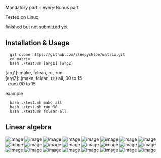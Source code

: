 Mandatory part + every Bonus part

Tested on Linux

finished but not submitted yet

## Installation & Usage
```
  git clone https://github.com/sleepychloe/matrix.git
  cd matrix
  bash ./test.sh [arg1] [arg2]
```
[arg1]: make, fclean, re, run<br>
[arg2]: (make, fclean, re) all, 00 to 15<br>
&nbsp;&nbsp;(run) 00 to 15

example
```
  bash ./test.sh make all
  bash ./test.sh run 00
  bash ./test.sh fclean all
```


## Linear algebra

![image](https://github.com/sleepychloe/matrix/assets/78352910/6598efcf-6c71-4a68-a955-965f8a1b5e64)
![image](https://github.com/sleepychloe/matrix/assets/78352910/e91f3d36-95fc-477f-ade6-5138f71f0c3b)
![image](https://github.com/sleepychloe/matrix/assets/78352910/21538fb4-0b8e-4e32-b0fa-2715306d3679)
![image](https://github.com/sleepychloe/matrix/assets/78352910/f292ce8d-ab7e-44bb-9667-957488c5503a)
![image](https://github.com/sleepychloe/matrix/assets/78352910/cf147f1f-4a26-4417-b971-db4bc2f08d47)
![image](https://github.com/sleepychloe/matrix/assets/78352910/1f6b0e02-fcd9-467f-8946-25b2ce220211)
![image](https://github.com/sleepychloe/matrix/assets/78352910/38448a14-f6a1-4106-af1f-af3bc6543f04)
![image](https://github.com/sleepychloe/matrix/assets/78352910/57b70239-e2a6-41b5-8707-700ae91b72fc)
![image](https://github.com/sleepychloe/matrix/assets/78352910/2a15e1af-8a98-45b5-b2ec-78f6f81996e5)
![image](https://github.com/sleepychloe/matrix/assets/78352910/0ce32da9-a2b0-4087-ae21-be18eb034c83)
![image](https://github.com/sleepychloe/matrix/assets/78352910/747264d8-69cf-4afb-95c2-7092d75b48e1)
![image](https://github.com/sleepychloe/matrix/assets/78352910/c54ebb77-d139-4aac-b316-f966393a941a)
![image](https://github.com/sleepychloe/matrix/assets/78352910/75f9c129-ce4c-40e5-89a7-f6bd4eb2585e)
![image](https://github.com/sleepychloe/matrix/assets/78352910/abc894a8-e06d-434f-aada-370f7c58d290)
![image](https://github.com/sleepychloe/matrix/assets/78352910/c0f3e28e-7d3b-4234-b8a6-c8655a603e80)
![image](https://github.com/sleepychloe/matrix/assets/78352910/c6a414f2-3b72-4b78-8c87-65b63f97a01a)
![image](https://github.com/sleepychloe/matrix/assets/78352910/0b0a495d-dbd5-4f3f-b676-7ef54f9a8f97)
![image](https://github.com/sleepychloe/matrix/assets/78352910/0f1691b0-c495-4467-8403-9b2c79d40fa4)
![image](https://github.com/sleepychloe/matrix/assets/78352910/87a124c2-1cd4-4f49-91fe-080baf7247ee)
![image](https://github.com/sleepychloe/matrix/assets/78352910/a23c65ff-dee7-44da-bb07-51735fffefd4)
![image](https://github.com/sleepychloe/matrix/assets/78352910/a47a0421-fed9-4ac9-b8bb-967d0c8b1183)
![image](https://github.com/sleepychloe/matrix/assets/78352910/664f27d1-1b2c-420d-b381-a4314ae53aa8)
![image](https://github.com/sleepychloe/matrix/assets/78352910/b5ed2441-2fc6-4b11-b3ba-7c9d322992b8)
![image](https://github.com/sleepychloe/matrix/assets/78352910/9af49a78-b9fb-4649-a889-943d9be656bf)
